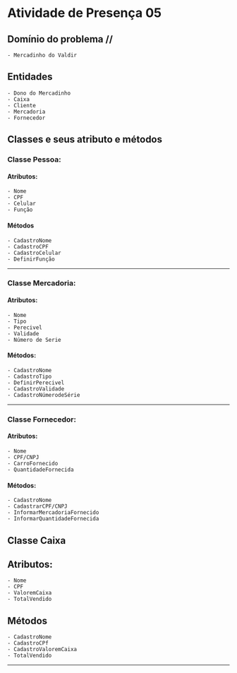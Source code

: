 


# Atividade de Presença 05

## Domínio do problema //

    - Mercadinho do Valdir

## Entidades

    - Dono do Mercadinho
    - Caixa
    - Cliente
    - Mercadoria
    - Fornecedor

## Classes e seus atributo e métodos

### Classe Pessoa:

#### Atributos:

    - Nome
    - CPF
    - Celular
    - Função

#### Métodos

    - CadastroNome
    - CadastroCPF
    - CadastroCelular
    - DefinirFunção
---
### Classe Mercadoria:

#### Atributos:

    - Nome
    - Tipo
    - Perecivel
    - Validade
    - Número de Serie

#### Métodos:

    - CadastroNome
    - CadastroTipo
    - DefinirPerecivel
    - CadastroValidade
    - CadastroNúmerodeSérie
    
---
### Classe Fornecedor:

#### Atributos:

    - Nome
    - CPF/CNPJ
    - CarroFornecido
    - QuantidadeFornecida

#### Métodos:

    - CadastroNome
    - CadastrarCPF/CNPJ
    - InformarMercadoriaFornecido
    - InformarQuantidadeFornecida

## Classe Caixa

## Atributos:

    - Nome
    - CPF
    - ValoremCaixa
    - TotalVendido

## Métodos

    - CadastroNome
    - CadastroCPf
    - CadastroValoremCaixa
    - TotalVendido
---